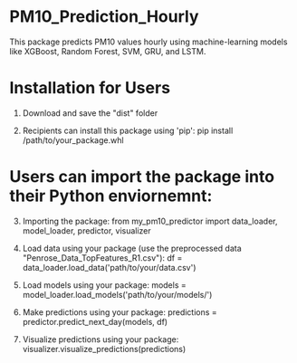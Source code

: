 # PM10_Prediction_Hourly
This package predicts PM10 values hourly using machine-learning models like XGBoost, Random Forest, SVM, GRU, and LSTM.


# Installation for Users

1. Download and save the "dist" folder

2. Recipients can install this package using 'pip':
pip install /path/to/your_package.whl

# Users can import the package into their Python enviornemnt:

3. Importing the package:
from my_pm10_predictor import data_loader, model_loader, predictor, visualizer

4. Load data using your package (use the preprocessed data "Penrose_Data_TopFeatures_R1.csv"):
df = data_loader.load_data('path/to/your/data.csv')

5. Load models using your package:
models = model_loader.load_models('path/to/your/models/')

6. Make predictions using your package:
predictions = predictor.predict_next_day(models, df)

7. Visualize predictions using your package:
visualizer.visualize_predictions(predictions)

